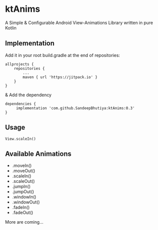# ktAnims

A Simple & Configurable Android View-Animations Library written in pure Kotlin 

## Implementation
Add it in your root build.gradle at the end of repositories:

```
allprojects {
	repositories {
		...
		maven { url 'https://jitpack.io' }
	}
}
```

& Add the dependency

```
dependencies {
	 implementation 'com.github.SandeepBhutiya:ktAnims:0.3'
}
```


## Usage
```
View.scaleIn()
```


## Available Animations
* .moveIn()
* .moveOut()
* .scaleIn()
* .scaleOut()
* .jumpIn()
* .jumpOut()
* .windowIn()
* .windowOut()
* .fadeIn()
* .fadeOut()

More are coming...

